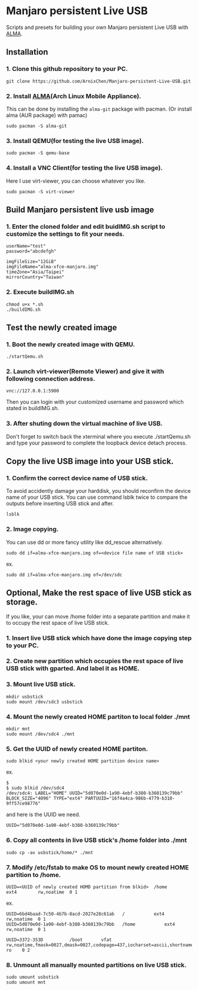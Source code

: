 # Manjaro persistent Live USB
Scripts and presets for building your own Manjaro persistent Live USB with [ALMA](https://github.com/r-darwish/topgrade/).

## Installation
### 1. Clone this github repository to your PC.
```
git clone https://github.com/ArnixChen/Manjaro-persistent-Live-USB.git
```
### 2. Install [ALMA](https://github.com/r-darwish/topgrade/)(Arch Linux Mobile Appliance).
This can be done by installing the `alma-git` package with pacman. (Or install  alma (AUR package) with pamac)
``` shell
sudo pacman -S alma-git
```
### 3. Install QEMU(for testing the live USB image).
``` shell
sudo pacman -S qemu-base
```
  
### 4. Install a VNC Client(for testing the live USB image).
Here I use virt-viewer, you can choose whatever you like.
``` shell
sudo pacman -S virt-viewer
```
## Build Manjaro persistent live usb image
### 1. Enter the cloned folder and edit buidIMG.sh script to customize the settings to fit your needs.
```
userName="test"
password="abcdefgh"

imgFileSize="12GiB"
imgFileName="alma-xfce-manjaro.img"
timeZone="Asia/Taipei"
mirrorCountry="Taiwan"
```
### 2. Execute buildIMG.sh
``` shell
chmod u+x *.sh
./buildIMG.sh
```
  
## Test the newly created image
### 1. Boot the newly created image with QEMU.
``` shell
./startQemu.sh
```
### 2. Launch virt-viewer(Remote Viewer) and give it with following connection address.
```
vnc://127.0.0.1:5900
```
Then you can login with your customized username and password which stated in buildIMG.sh.
### 3. After shuting down the virtual machine of live USB.
Don't forget to switch back the xterminal where you execute ./startQemu.sh and type your password to complete the
loopback device detach process.
  
## Copy the live USB image into your USB stick.
### 1. Confirm the correct device name of USB stick.
To avoid accidently damage your harddisk, you should reconfirm the device name of your USB stick.
You can use command lsblk twice to compare the outputs before inserting USB stick and after.
```
lsblk
```
### 2. Image copying. 
You can use dd or more fancy utility like dd_rescue alternatively.
```
sudo dd if=alma-xfce-manjaro.img of=<device file name of USB stick>
```
  ex.
```
sudo dd if=alma-xfce-manjaro.img of=/dev/sdc
```

## Optional, Make the rest space of live USB stick as storage.
If you like, your can move /home folder into a separate partition and make it to occupy the rest space of live USB stick.
### 1. Insert live USB stick which have done the image copying step to your PC.
### 2. Create new partition which occupies the rest space of live USB stick with gparted. And label it as HOME.
### 3. Mount live USB stick.
```
mkdir usbstick
sudo mount /dev/sdc3 usbstick  
```
### 4. Mount the newly created HOME partiton to local folder ./mnt
``` shell
mkdir mnt
sudo mount /dev/sdc4 ./mnt
```
### 5. Get the UUID of newly created HOME partiton.
``` shell
sudo blkid <your newly created HOME partition device name>
```
ex.
``` shell
$ 
$ sudo blkid /dev/sdc4
/dev/sdc4: LABEL="HOME" UUID="5d070e0d-1a90-4ebf-b380-b360139c79bb" BLOCK_SIZE="4096" TYPE="ext4" PARTUUID="16f4a4ca-986b-4779-b310-9ff57ce98776"
```
and here is the UUID we need. 
```
UUID="5d070e0d-1a90-4ebf-b380-b360139c79bb"
```
### 6. Copy all contents in live USB stick's /home folder into ./mnt
``` shell
sudo cp -av usbstick/home/* ./mnt
```
### 7. Modify /etc/fstab to make OS to mount newly created HOME partition to /home.
```
UUID=<UUID of newly created HOMD partition from blkid>	/home         	ext4      	rw,noatime	0 1
```
ex. 
```
UUID=6bd4baad-7c50-4b7b-8acd-2027e28c61ab	/         	ext4      	rw,noatime	0 1
UUID=5d070e0d-1a90-4ebf-b380-b360139c79bb	/home         	ext4      	rw,noatime	0 1

UUID=3372-353D      	/boot     	vfat      	rw,noatime,fmask=0027,dmask=0027,codepage=437,iocharset=ascii,shortname=mixed,utf8,errors=remount-ro	0 2
```
### 8. Unmount all manually mounted partitions on  live USB stick.
``` shell
sudo umount usbstick
sudo umount mnt
```
  
  
  
